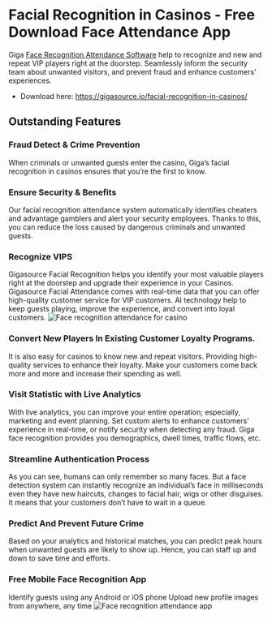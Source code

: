 # Facial Recognition in Casinos - Free Download Face Attendance App
Giga [Face Recognition Attendance Software](https://gigasource.io/face-attendance/) help to recognize and new and repeat VIP players right at the doorstep. Seamlessly inform the security team about unwanted visitors, and prevent fraud and enhance customers’ experiences.
- Download here: https://gigasource.io/facial-recognition-in-casinos/
## Outstanding Features
### Fraud Detect & Crime Prevention
When criminals or unwanted guests enter the casino, Giga’s facial recognition in casinos ensures that you’re the first to know.
### Ensure Security & Benefits
Our facial recognition attendance system automatically identifies cheaters and advantage gamblers and alert your security employees. Thanks to this, you can reduce the loss caused by dangerous criminals and unwanted guests.

### Recognize VIPS
Gigasource Facial Recognition helps you identify your most valuable players right at the doorstep and upgrade their experience in your Casinos. Gigasource Facial Attendance comes with real-time data that you can offer high-quality customer service for VIP customers. AI technology help to keep guests playing, improve the experience, and convert into loyal customers.
![Face recognition attendance for casino](https://gigasource.b-cdn.net/wp-content/uploads/2020/04/Group-919.png)
### Convert New Players In Existing Customer Loyalty Programs.
It is also easy for casinos to know new and repeat visitors. Providing high-quality services to enhance their loyalty. Make your customers come back more and more and increase their spending as well.

### Visit Statistic with Live Analytics
With live analytics, you can improve your entire operation; especially, marketing and event planning. Set custom alerts to enhance customers’ experience in real-time, or notify security when detecting any fraud. Giga face recognition provides you demographics, dwell times, traffic flows, etc.

### Streamline Authentication Process
As you can see, humans can only remember so many faces. But a face detection system can instantly recognize an individual’s face in milliseconds even they have new haircuts, changes to facial hair, wigs or other disguises. It means that your customers don’t have to wait in a queue.

### Predict And Prevent Future Crime
Based on your analytics and historical matches, you can predict peak hours when unwanted guests are likely to show up. Hence, you can staff up and down to save time and efforts.

### Free Mobile Face Recognition App
Identify guests using any Android or iOS phone
Upload new profile images from anywhere, any time
![Face recognition attendance app](https://gigasource.b-cdn.net/wp-content/uploads/2020/03/face-recognition-1-1024x703.png)

